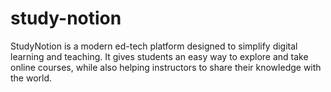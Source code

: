 # study-notion
StudyNotion is a modern ed-tech platform designed to simplify digital learning and teaching. It gives students an easy way to explore and take online courses, while also helping instructors to share their knowledge with the world.
